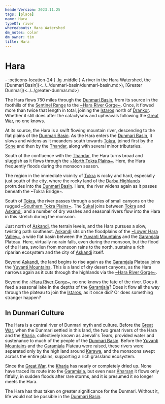 ```yaml
---
headerVersion: 2023.11.25
tags: [place]
name: Hara
typeOf: river
whereabouts: Hara Watershed
dm_notes: color
dm_owner: tim
title: Hara
---
```

# Hara
<div class="grid cards ext-narrow-margin ext-one-column" markdown>
-    :octicons-location-24:{ .lg .middle } A river in the Hara Watershed, the [Dunmari Basin](<../../dunmari-basin/dunmari-basin.md>), [Greater Dunmar](<../../greater-dunmar.md>)  
</div>


The Hara flows 750 miles through the [Dunmari Basin](<../../dunmari-basin/dunmari-basin.md>), from its source in the foothills of the [Sentinel Range](<../../../sentinel-range.md>) to the [~Hara River Gorge~](<../../dunmari-basin/hara-river-gorge.md>). Once, it flowed more than twice that length in total, joining the [Istaros](<../../../major-rivers/istaros-watershed/istaros.md>) north of [Drankor](<../../../../history/drankorian-era/drankor.md>). Whether it still does after the cataclysms and upheavals following the [Great War](<../../../../events/1500s/great-war.md>), no one knows.

At its source, the Hara is a swift flowing mountain river, descending to the  flat plains of the [Dunmari Basin](<../../dunmari-basin/dunmari-basin.md>). As the Hara enters the [Dunmari Basin](<../../dunmari-basin/dunmari-basin.md>), it slows and widens as it meanders south towards [Tokra](<../../realms/dunmar/central-dunmar/tokra/tokra.md>), joined first by the [Sone](<./sone.md>) and then by the [Thandar](<./thandar.md>), along with several minor tributaries. 

South of the confluence with the [Thandar](<./thandar.md>), the Hara turns broad and sluggish as it flows through the [~North Tokra Plains~](<../../dunmari-basin/north-tokra-plains.md>). Here, the Hara frequently floods during the monsoon season. 

The region in the immediate vicinity of [Tokra](<../../realms/dunmar/central-dunmar/tokra/tokra.md>) is rocky and hard, especially just south of the city, where the rocky land of the [Darba Highlands](<../../darba-highlands/darba-highlands.md>) protrudes into the [Dunmari Basin](<../../dunmari-basin/dunmari-basin.md>). Here, the river widens again as it passes beneath the ~Tokra Bridge~. 

South of [Tokra](<../../realms/dunmar/central-dunmar/tokra/tokra.md>), the river passes through a series of small canyons on the rugged [~Southern Tokra Plains~](<../../dunmari-basin/southern-tokra-plains.md>). The [Sukal](<./sukal.md>) joins between [Tokra](<../../realms/dunmar/central-dunmar/tokra/tokra.md>) and [Askandi](<../../realms/dunmar/central-dunmar/askandi.md>), and a number of dry washes and seasonal rivers flow into the Hara in this stretch during the monsoon. 

Just north of [Askandi](<../../realms/dunmar/central-dunmar/askandi.md>), the terrain levels, and the Hara pursues a slow, twisting path southeast. [Askandi](<../../realms/dunmar/central-dunmar/askandi.md>) sits on the floodplains of the [~Lower Hara Valley~](<../../dunmari-basin/lower-hara-valley.md>), a wide flat basin between the [Yuvanti Mountains](<../../yuvanti-mountains.md>) and the [Garamjala](<../../../drankorian-hinterland/garamjala-plateau/garamjala-desert.md>) Plateau. Here, virtually no rain falls, even during the monsoon, but the flood of the Hara, swollen from monsoon rains to the north, sustains a rich riparian ecosystem and the city of [Askandi](<../../realms/dunmar/central-dunmar/askandi.md>) itself. 

Beyond [Askandi](<../../realms/dunmar/central-dunmar/askandi.md>), the land begins to rise again as the [Garamjala](<../../../drankorian-hinterland/garamjala-plateau/garamjala-desert.md>) Plateau joins the [Yuvanti Mountains](<../../yuvanti-mountains.md>). This is a land of dry desert canyons, as the Hara narrows again as it cuts through the highlands via the [~Hara River Gorge~](<../../dunmari-basin/hara-river-gorge.md>). 

Beyond the [~Hara River Gorge~](<../../dunmari-basin/hara-river-gorge.md>), no one knows the fate of the river. Does it feed a seasonal lake in the depths of the [Garamjala](<../../../drankorian-hinterland/garamjala-plateau/garamjala-desert.md>)? Does it flow all the way through the plateau to join the [Istaros](<../../../major-rivers/istaros-watershed/istaros.md>), as it once did? Or does something stranger happen?
## In Dunmari Culture

The Hara is a central river of Dunmari myth and culture. Before the [Great War](<../../../../events/1500s/great-war.md>), when the Dunmari settled in this land, the two great rivers of the Hara and the [Kharja](<../../kharja.md>), collectively known as Jeevali's Tears, provided water and sustenance to much of the people of the [Dunmari Basin](<../../dunmari-basin/dunmari-basin.md>). Before the [Yuvanti Mountains](<../../yuvanti-mountains.md>) and the [Garamjala](<../../../drankorian-hinterland/garamjala-plateau/garamjala-desert.md>) Plateau were raised, these rivers were separated only by the high land around [Karawa](<../../realms/dunmar/eastern-dunmar/karawa.md>), and the monsoons swept across the entire plains, supporting a rich grassland ecosystem.

Since the [Great War](<../../../../events/1500s/great-war.md>), the [Kharja](<../../kharja.md>) has nearly or completely dried up. None have traced its route into the [Garamjala](<../../../drankorian-hinterland/garamjala-plateau/garamjala-desert.md>), but even near [Kharsan](<../../dunmari-basin/kharsan.md>) it flows only fitfully, in sudden floods after rare storms, and it is presumed it no longer meets the Hara. 

The Hara has thus taken on greater significance for the Dunmari. Without it, life would not be possible in the [Dunmari Basin](<../../dunmari-basin/dunmari-basin.md>). 

